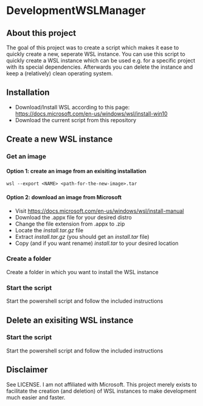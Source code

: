 # DevelopmentWSLManager

## About this project

The goal of this project was to create a script which makes it ease to quickly create a new, seperate WSL instance.
You can use this script to quickly create a WSL instance which can be used e.g. for a specific project with its special dependencies.
Afterwards you can delete the instance and keep a (relatively) clean operating system.

## Installation

- Download/Install WSL according to this page: https://docs.microsoft.com/en-us/windows/wsl/install-win10
- Download the current script from this repository

## Create a new WSL instance

### Get an image

#### Option 1: create an image from an exisiting installation
```
wsl --export <NAME> <path-for-the-new-image>.tar
```

#### Option 2: download an image from Microsoft

- Visit https://docs.microsoft.com/en-us/windows/wsl/install-manual
- Download the .appx file for your desired distro
- Change the file extension from .appx to .zip
- Locate the *install.tar.gz* file
- Extract *install.tar.gz* (you should get an *install.tar* file)
- Copy (and if you want rename) *install.tar* to your desired location

### Create a folder
Create a folder in which you want to install the WSL instance

### Start the script
Start the powershell script and follow the included instructions

## Delete an exisiting WSL instance

### Start the script
Start the powershell script and follow the included instructions

## Disclaimer

See LICENSE. I am not affiliated with Microsoft. This project merely exists to facilitate the creation (and deletion) of WSL instances to make development much easier and faster.
